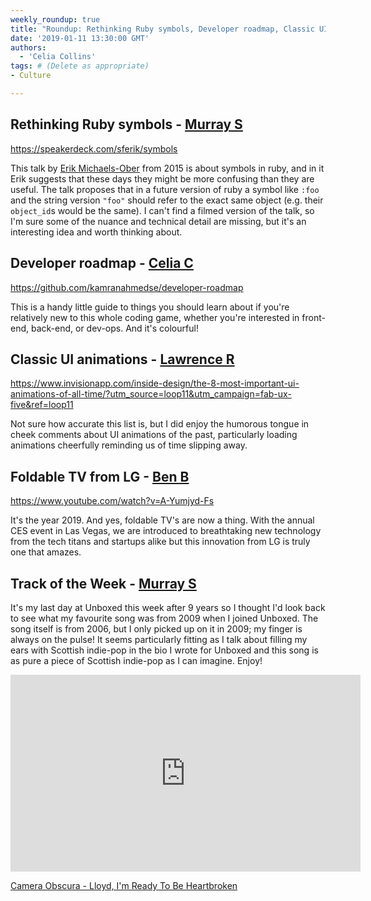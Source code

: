 ```yaml
---
weekly_roundup: true
title: "Roundup: Rethinking Ruby symbols, Developer roadmap, Classic UI animations, Foldable TVs"
date: '2019-01-11 13:30:00 GMT'
authors:
  - 'Celia Collins'
tags: # (Delete as appropriate)
- Culture

---
```


## Rethinking Ruby symbols - [Murray S](/team#murray-steele)

https://speakerdeck.com/sferik/symbols

This talk by [Erik Michaels-Ober](https://twitter.com/sferik) from 2015 is
about symbols in ruby, and in it Erik suggests that these days they might be
more confusing than they are useful.  The talk proposes that in a future version
of ruby a symbol like `:foo` and the string version `"foo"` should refer to the
exact same object (e.g. their `object_id`s would be the same).  I can't find a
filmed version of the talk, so I'm sure some of the nuance and technical detail
are missing, but it's an interesting idea and worth thinking about.

## Developer roadmap - [Celia C](/team#celia-collins)

https://github.com/kamranahmedse/developer-roadmap

This is a handy little guide to things you should learn about if you're relatively new to this whole coding game, whether you're interested in front-end, back-end, or dev-ops. And it's colourful!

## Classic UI animations - [Lawrence R](/team#lawrence-richards)

https://www.invisionapp.com/inside-design/the-8-most-important-ui-animations-of-all-time/?utm_source=loop11&utm_campaign=fab-ux-five&ref=loop11

Not sure how accurate this list is, but I did enjoy the humorous tongue in cheek comments about UI animations of the past, particularly loading animations cheerfully reminding us of time slipping away.

## Foldable TV from LG - [Ben B](/team#ben-baumann)

https://www.youtube.com/watch?v=A-Yumjyd-Fs

It's the year 2019. And yes, foldable TV's are now a thing. With the annual CES event in Las Vegas, we are introduced to breathtaking new technology from the tech titans and startups alike but this innovation from LG is truly one that amazes.

## Track of the Week - [Murray S](/team#murray-steele)

It's my last day at Unboxed this week after 9 years so I thought I'd look back
to see what my favourite song was from 2009 when I joined Unboxed.  The song
itself is from 2006, but I only picked up on it in 2009; my finger is always on
the pulse!  It seems particularly fitting as I talk about filling my ears with
Scottish indie-pop in the bio I wrote for Unboxed and this song is as pure a
piece of Scottish indie-pop as I can imagine.  Enjoy!

<iframe width="560" height="315" src="https://www.youtube.com/embed/9gnsWamIB4s" frameborder="0" allowfullscreen></iframe>

[Camera Obscura - Lloyd, I'm Ready To Be Heartbroken](https://www.youtube.com/watch?v=9gnsWamIB4s)
